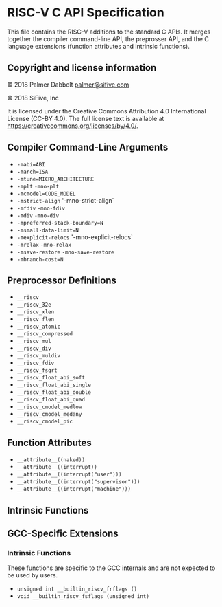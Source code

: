 # RISC-V C API Specification

This file contains the RISC-V additions to the standard C APIs.  It
merges together the compiler command-line API, the preprosser API, and
the C language extensions (function attributes and intrinsic functions).

## Copyright and license information

 &copy; 2018 Palmer Dabbelt <palmer@sifive.com>

 &copy; 2018 SiFive, Inc

It is licensed under the Creative Commons Attribution 4.0 International
License (CC-BY 4.0). The full license text is available at
https://creativecommons.org/licenses/by/4.0/.

## Compiler Command-Line Arguments

* `-mabi=ABI`
* `-march=ISA`
* `-mtune=MICRO_ARCHITECTURE`
* `-mplt` `-mno-plt`
* `-mcmodel=CODE_MODEL`
* `-mstrict-align` '-mno-strict-align`
* `-mfdiv` `-mno-fdiv`
* `-mdiv` `-mno-div`
* `-mpreferred-stack-boundary=N`
* `-msmall-data-limit=N`
* `-mexplicit-relocs` '-mno-explicit-relocs`
* `-mrelax` `-mno-relax`
* `-msave-restore` `-mno-save-restore`
* `-mbranch-cost=N`

## Preprocessor Definitions

* `__riscv`
* `__riscv_32e`
* `__riscv_xlen`
* `__riscv_flen`
* `__riscv_atomic`
* `__riscv_compressed`
* `__riscv_mul`
* `__riscv_div`
* `__riscv_muldiv`
* `__riscv_fdiv`
* `__riscv_fsqrt`
* `__riscv_float_abi_soft`
* `__riscv_float_abi_single`
* `__riscv_float_abi_double`
* `__riscv_float_abi_quad`
* `__riscv_cmodel_medlow`
* `__riscv_cmodel_medany`
* `__riscv_cmodel_pic`

## Function Attributes

* `__attribute__((naked))`
* `__attribute__((interrupt))`
* `__attribute__((interrupt("user")))`
* `__attribute__((interrupt("supervisor")))`
* `__attribute__((interrupt("machine")))`

## Intrinsic Functions

## GCC-Specific Extensions

### Intrinsic Functions

These functions are specific to the GCC internals and are not expected
to be used by users.

* `unsigned int __builtin_riscv_frflags ()`
* `void __builtin_riscv_fsflags (unsigned int)`
